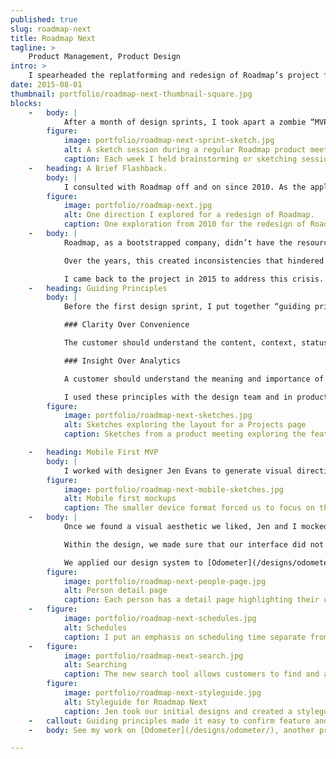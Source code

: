 ```yaml
---
published: true
slug: roadmap-next
title: Roadmap Next
tagline: >
    Product Management, Product Design
intro: >
    I spearheaded the replatforming and redesign of Roadmap’s project forecasting and resource management tool.
date: 2015-08-01
thumbnail: portfolio/roadmap-next-thumbnail-square.jpg
blocks:
    -   body: |
            After a month of design sprints, I took apart a zombie “MVP” app, reorganizing and redesigning the application around two guiding principles.
        figure:
            image: portfolio/roadmap-next-sprint-sketch.jpg
            alt: A sketch session during a regular Roadmap product meeting
            caption: Each week I held brainstorming or sketching sessions during my product meeting.
    -   heading: A Brief Flashback.
        body: |
            I consulted with Roadmap off and on since 2010. As the application grew more and more complex, I knew it needed a comprehensive redesign of the application.
        figure:
            image: portfolio/roadmap-next.jpg
            alt: One direction I explored for a redesign of Roadmap.
            caption: One exploration from 2010 for the redesign of Roadmap.
    -   body: |
            Roadmap, as a bootstrapped company, didn’t have the resources to take on a full redesign. They continued to add features to the original MVP, pushing it beyond a typical app lifecycle.

            Over the years, this created inconsistencies that hindered the usability of the app. Combined with application instabilities, customers lost confidence that they could complete their tasks in Roadmap.

            I came back to the project in 2015 to address this crisis.
    -   heading: Guiding Principles
        body: |
            Before the first design sprint, I put together “guiding principles” for the design and development of the application. These principles followed a _positive_ over _positive_ format, representing the attributes the application would put first. During the first meeting, we settled on two guiding principles for the application.

            ### Clarity Over Convenience

            The customer should understand the content, context, status and actions available to them.

            ### Insight Over Analytics

            A customer should understand the meaning and importance of the datapoints Roadmap provides to them.

            I used these principles with the design team and in product meetings as a filter for our critiques.
        figure:
            image: portfolio/roadmap-next-sketches.jpg
            alt: Sketches exploring the layout for a Projects page
            caption: Sketches from a product meeting exploring the features of a Project page.

    -   heading: Mobile First MVP
        body: |
            I worked with designer Jen Evans to generate visual directions for the application, designing the mobile experience first. I felt the context of mobile first would act as a filter for the features and functionality we placed on the page.
        figure:
            image: portfolio/roadmap-next-mobile-sketches.jpg
            alt: Mobile first mockups
            caption: The smaller device format forced us to focus on the functionality that we included on screen.
    -   body: |
            Once we found a visual aesthetic we liked, Jen and I mocked-up user flows to test our design decisions.

            Within the design, we made sure that our interface did not “hide” functionality, and limited the number of actions a customer would take on a particular page.

            We applied our design system to [Odometer](/designs/odometer/), a stand alone time tracking tool for Roadmap. This gave us quick access to feedback to use in our design process.
        figure:
            image: portfolio/roadmap-next-people-page.jpg
            alt: Person detail page
            caption: Each person has a detail page highlighting their utilization level, activity, schedule, and skills.
    -   figure:
            image: portfolio/roadmap-next-schedules.jpg
            alt: Schedules
            caption: I put an emphasis on scheduling time separate from outlining and estimating a project. Those two tasks need different contexts and inputs, and would have cluttered the page together.
    -   figure:
            image: portfolio/roadmap-next-search.jpg
            alt: Searching
            caption: The new search tool allows customers to find and act on data. They can create reports, change assignments, or reschedule projects with search results.
        figure:
            image: portfolio/roadmap-next-styleguide.jpg
            alt: Styleguide for Roadmap Next
            caption: Jen took our initial designs and created a styleguide we could apply to all Roadmap properties.
    -   callout: Guiding principles made it easy to confirm feature and design decisions. Working in a mobile context first focused efforts on the most important features first.
    -   body: See my work on [Odometer](/designs/odometer/), another project for Roadmap.

---
```


<!--
   I explored solutions
I was so excited by the problem that I…
-->


<!-- - Resource forecasting and planning tool
- capital constrained company
- re-design entire application in a month

- MVP lived for too long
- Inconsistent design implementation
- Customers couldn’t find features

- Incorporating customer feedback using tools like intercom and invision
- Categorized features by stakeholder
- Structured application based on goals or "jobs" a customer needs to do
- Mobile first explorations
- Flexible design system -->
